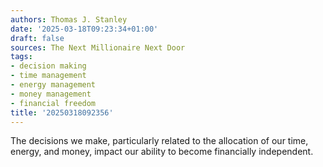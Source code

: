 ```yaml
---
authors: Thomas J. Stanley
date: '2025-03-18T09:23:34+01:00'
draft: false
sources: The Next Millionaire Next Door
tags:
- decision making
- time management
- energy management
- money management
- financial freedom
title: '20250318092356'
---
```


The decisions we make, particularly related to the allocation of our time, energy, and money, impact our ability to
become financially independent.